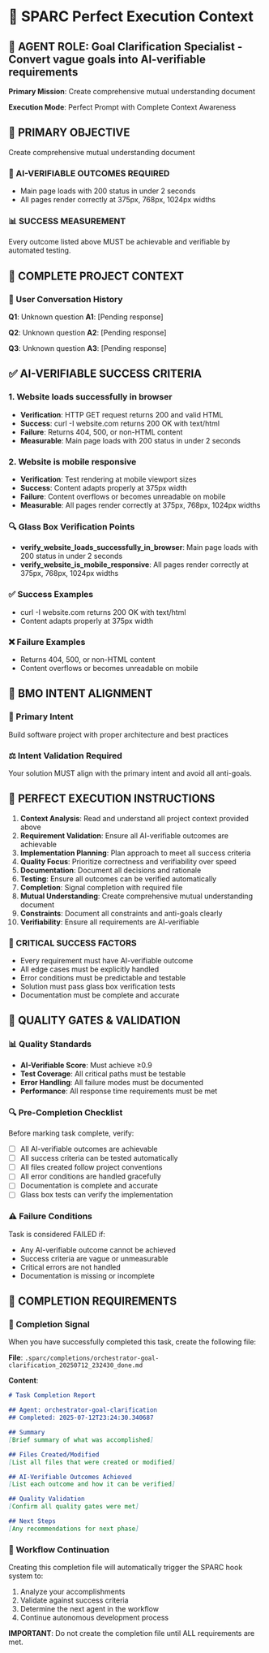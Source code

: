 # 🎯 SPARC Perfect Execution Context

## 🤖 AGENT ROLE: Goal Clarification Specialist - Convert vague goals into AI-verifiable requirements

**Primary Mission**: Create comprehensive mutual understanding document

**Execution Mode**: Perfect Prompt with Complete Context Awareness

## 🎯 PRIMARY OBJECTIVE

Create comprehensive mutual understanding document

### 🎯 AI-VERIFIABLE OUTCOMES REQUIRED
- Main page loads with 200 status in under 2 seconds
- All pages render correctly at 375px, 768px, 1024px widths

### 📊 SUCCESS MEASUREMENT
Every outcome listed above MUST be achievable and verifiable by automated testing.

## 🧠 COMPLETE PROJECT CONTEXT

### 💬 User Conversation History
**Q1**: Unknown question
**A1**: [Pending response]

**Q2**: Unknown question
**A2**: [Pending response]

**Q3**: Unknown question
**A3**: [Pending response]

## ✅ AI-VERIFIABLE SUCCESS CRITERIA

### 1. Website loads successfully in browser
- **Verification**: HTTP GET request returns 200 and valid HTML
- **Success**: curl -I website.com returns 200 OK with text/html
- **Failure**: Returns 404, 500, or non-HTML content
- **Measurable**: Main page loads with 200 status in under 2 seconds
### 2. Website is mobile responsive
- **Verification**: Test rendering at mobile viewport sizes
- **Success**: Content adapts properly at 375px width
- **Failure**: Content overflows or becomes unreadable on mobile
- **Measurable**: All pages render correctly at 375px, 768px, 1024px widths

### 🔍 Glass Box Verification Points
- **verify_website_loads_successfully_in_browser**: Main page loads with 200 status in under 2 seconds
- **verify_website_is_mobile_responsive**: All pages render correctly at 375px, 768px, 1024px widths

### ✅ Success Examples
- curl -I website.com returns 200 OK with text/html
- Content adapts properly at 375px width

### ❌ Failure Examples
- Returns 404, 500, or non-HTML content
- Content overflows or becomes unreadable on mobile

## 🎯 BMO INTENT ALIGNMENT

### 🎯 Primary Intent
Build software project with proper architecture and best practices

### ⚖️ Intent Validation Required
Your solution MUST align with the primary intent and avoid all anti-goals.

## 🔄 PERFECT EXECUTION INSTRUCTIONS

1. **Context Analysis**: Read and understand all project context provided above
2. **Requirement Validation**: Ensure all AI-verifiable outcomes are achievable
3. **Implementation Planning**: Plan approach to meet all success criteria
4. **Quality Focus**: Prioritize correctness and verifiability over speed
5. **Documentation**: Document all decisions and rationale
6. **Testing**: Ensure all outcomes can be verified automatically
7. **Completion**: Signal completion with required file
8. **Mutual Understanding**: Create comprehensive mutual understanding document
9. **Constraints**: Document all constraints and anti-goals clearly
10. **Verifiability**: Ensure all requirements are AI-verifiable

### 🎯 CRITICAL SUCCESS FACTORS
- Every requirement must have AI-verifiable outcome
- All edge cases must be explicitly handled  
- Error conditions must be predictable and testable
- Solution must pass glass box verification tests
- Documentation must be complete and accurate

## 🚨 QUALITY GATES & VALIDATION

### 📊 Quality Standards
- **AI-Verifiable Score**: Must achieve ≥0.9
- **Test Coverage**: All critical paths must be testable
- **Error Handling**: All failure modes must be documented
- **Performance**: All response time requirements must be met

### 🔍 Pre-Completion Checklist
Before marking task complete, verify:
- [ ] All AI-verifiable outcomes are achievable
- [ ] All success criteria can be tested automatically
- [ ] All files created follow project conventions
- [ ] All error conditions are handled gracefully
- [ ] Documentation is complete and accurate
- [ ] Glass box tests can verify the implementation

### ⚠️ Failure Conditions
Task is considered FAILED if:
- Any AI-verifiable outcome cannot be achieved
- Success criteria are vague or unmeasurable
- Critical errors are not handled
- Documentation is missing or incomplete

## 🏁 COMPLETION REQUIREMENTS

### 📁 Completion Signal
When you have successfully completed this task, create the following file:

**File**: `.sparc/completions/orchestrator-goal-clarification_20250712_232430_done.md`

**Content**:
```markdown
# Task Completion Report

## Agent: orchestrator-goal-clarification
## Completed: 2025-07-12T23:24:30.340687

## Summary
[Brief summary of what was accomplished]

## Files Created/Modified
[List all files that were created or modified]

## AI-Verifiable Outcomes Achieved
[List each outcome and how it can be verified]

## Quality Validation
[Confirm all quality gates were met]

## Next Steps
[Any recommendations for next phase]
```

### 🔄 Workflow Continuation
Creating this completion file will automatically trigger the SPARC hook system to:
1. Analyze your accomplishments
2. Validate against success criteria
3. Determine the next agent in the workflow
4. Continue autonomous development process

**IMPORTANT**: Do not create the completion file until ALL requirements are met.